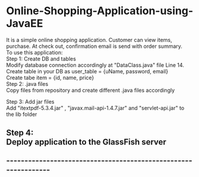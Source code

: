 # Online-Shopping-Application-using-JavaEE
It is a simple online shopping application. Customer can view items, purchase. At check out, confirmation email is send with order summary.
<br/>
To use this application:<br/>
Step 1: Create DB and tables<br/>
        Modify database connection accordingly at "DataClass.java" file Line 14.<br/>
        Create table in your DB as user_table = {uName, password, email}<br/>
        Create tabe item = {id, name, price}<br/>
Step 2: .java files<br/>
      Copy files from repository and create different .java files accordingly<br/>
      
Step 3: Add jar files<br/>
      Add "itextpdf-5.3.4.jar" , "javax.mail-api-1.4.7.jar" and "servlet-api.jar" to the lib folder<br/>
      
Step 4:<br/>
      Deploy application to the GlassFish server<br/>
      <br/>
---------------------------------------------------------------<br/>
---------------------------------------------------------------


